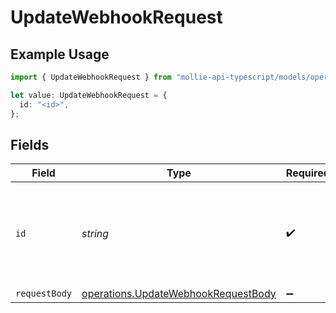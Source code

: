 # UpdateWebhookRequest

## Example Usage

```typescript
import { UpdateWebhookRequest } from "mollie-api-typescript/models/operations";

let value: UpdateWebhookRequest = {
  id: "<id>",
};
```

## Fields

| Field                                                                                      | Type                                                                                       | Required                                                                                   | Description                                                                                |
| ------------------------------------------------------------------------------------------ | ------------------------------------------------------------------------------------------ | ------------------------------------------------------------------------------------------ | ------------------------------------------------------------------------------------------ |
| `id`                                                                                       | *string*                                                                                   | :heavy_check_mark:                                                                         | Provide the ID of the item you want to perform this operation on.                          |
| `requestBody`                                                                              | [operations.UpdateWebhookRequestBody](../../models/operations/updatewebhookrequestbody.md) | :heavy_minus_sign:                                                                         | N/A                                                                                        |